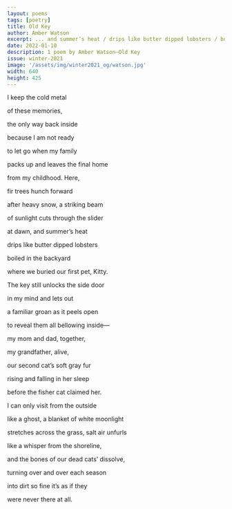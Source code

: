 ```yaml
---
layout: poems
tags: [poetry]
title: Old Key
author: Amber Watson
excerpt: ... and summer’s heat / drips like butter dipped lobsters / boiled in the backyard / where we buried our first pet, Kitty ...
date: 2022-01-10
description: 1 poem by Amber Watson—Old Key
issue: winter-2021
image: '/assets/img/winter2021_og/watson.jpg'
width: 640
height: 425
---
```


<div class="stanza">
<p class="poemline">I keep the cold metal</p>
<p class="poemline">of these memories,</p>
<p class="poemline">the only way back inside</p>
<p class="poemline">because I am not ready</p>
<p class="poemline">to let go when my family</p>
<p class="poemline">packs up and leaves the final home</p>
<p class="poemline">from my childhood. Here,</p>
<p class="poemline">fir trees hunch forward</p>
<p class="poemline">after heavy snow, a striking beam</p>
<p class="poemline">of sunlight cuts through the slider</p>
<p class="poemline">at dawn, and summer’s heat</p>
<p class="poemline">drips like butter dipped lobsters</p>
<p class="poemline">boiled in the backyard</p>
<p class="poemline">where we buried our first pet, Kitty.</p>
</div>
<div class="stanza">
<p class="poemline">The key still unlocks the side door</p>
<p class="poemline">in my mind and lets out</p>
<p class="poemline">a familiar groan as it peels open</p>
<p class="poemline">to reveal them all bellowing inside—</p>
<p class="poemline">my mom and dad, together,</p>
<p class="poemline">my grandfather, alive,</p>
<p class="poemline">our second cat’s soft gray fur</p>
<p class="poemline">rising and falling in her sleep</p>
<p class="poemline">before the fisher cat claimed her.</p>
</div>
<div class="stanza">
<p class="poemline">I can only visit from the outside</p>
<p class="poemline">like a ghost, a blanket of white moonlight</p>
<p class="poemline">stretches across the grass, salt air unfurls</p>
<p class="poemline">like a whisper from the shoreline,</p>
<p class="poemline">and the bones of our dead cats’ dissolve,</p>
<p class="poemline">turning over and over each season</p>
<p class="poemline">into dirt so fine it’s as if they</p>
<p class="poemline">were never there at all.</p>
</div>


